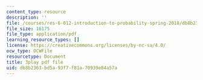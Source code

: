 ```yaml
---
content_type: resource
description: ''
file: /courses/res-6-012-introduction-to-probability-spring-2018/db8b2363bd5a93f7f81a70939e84a57a_0cD-tcITuck.pdf
file_size: 16175
file_type: application/pdf
learning_resource_types: []
license: https://creativecommons.org/licenses/by-nc-sa/4.0/
ocw_type: OCWFile
resourcetype: Document
title: 3play pdf file
uid: db8b2363-bd5a-93f7-f81a-70939e84a57a
---
```

